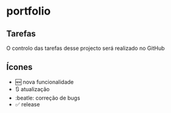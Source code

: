 # portfolio

## Tarefas

O controlo das tarefas desse projecto será realizado no GitHub

## Ícones

- :new: nova funcionalidade
- :arrows_clockwise: atualização
- :beatle: correção de bugs
- :white_check_mark: release